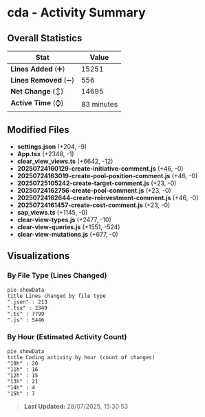 # cda - Activity Summary 

## Overall Statistics

| Stat                   | Value                                                             |
| ---------------------- | ----------------------------------------------------------------- |
| **Lines Added** (➕)   | 15251                                          |
| **Lines Removed** (➖) | 556                                        |
| **Net Change** (↕)    | 14695                |
| **Active Time** (⌚)   | 83 minutes |


## Modified Files
- **settings.json** (+204, -9)
- **App.tsx** (+2348, -1)
- **clear_view_views.ts** (+6642, -12)
- **20250724160129-create-initiative-comment.js** (+46, -0)
- **20250724163019-create-pool-position-comment.js** (+46, -0)
- **20250725105242-create-target-comment.js** (+23, -0)
- **20250724162756-create-pool-comment.js** (+23, -0)
- **20250724162644-create-reinvestment-comment.js** (+46, -0)
- **20250724161457-create-cost-comment.js** (+23, -0)
- **sap_views.ts** (+1145, -0)
- **clear-view-types.js** (+2477, -10)
- **clear-view-queries.js** (+1551, -524)
- **clear-view-mutations.js** (+677, -0)

## Visualizations

### By File Type (Lines Changed)

```mermaid
pie showData
title Lines changed by file type
".json" : 213
".tsx" : 2349
".ts" : 7799
".js" : 5446
```

### By Hour (Estimated Activity Count)

```mermaid
pie showData
title Coding activity by hour (count of changes)
"10h" : 20
"11h" : 16
"12h" : 15
"13h" : 21
"14h" : 4
"15h" : 7
```


> **Last Updated:** 28/07/2025, 15:30:53